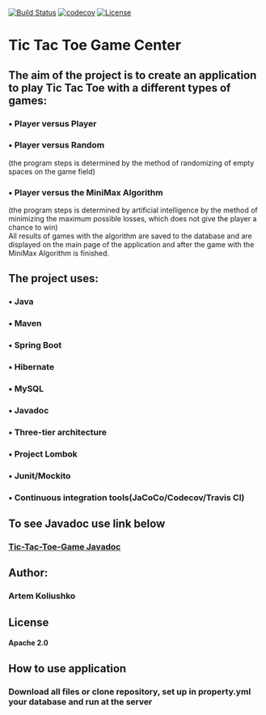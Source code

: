 [![Build Status](https://travis-ci.org/KoliushkoArtem/Tic-Tac-Toe-Game.svg?branch=master)](https://travis-ci.org/KoliushkoArtem/Tic-Tac-Toe-Game)
[![codecov](https://codecov.io/gh/KoliushkoArtem/Tic-Tac-Toe-Game/branch/master/graph/badge.svg?token=82WV8Y3629)](https://codecov.io/gh/KoliushkoArtem/Tic-Tac-Toe-Game)
[![License](https://img.shields.io/badge/License-Apache%202.0-blue.svg)](https://opensource.org/licenses/Apache-2.0)

# Tic Tac Toe Game Center
## The aim of the project is to create an application to play Tic Tac Toe with a different types of games:<br>
### • Player versus Player
### • Player versus Random
(the program steps is determined by the method of randomizing of empty spaces on the game field)
### • Player versus the MiniMax Algorithm
(the program steps is determined by artificial intelligence by the method of minimizing the maximum possible losses,
which does not give the player a chance to win)<br>
All results of games with the algorithm are saved to the database and are
displayed on the main page of the application and after the game with the
MiniMax Algorithm is finished.
## The project uses:<br>
### • Java<br>
### • Maven<br>
### • Spring Boot<br>
### • Hibernate<br>
### • MySQL<br>
### • Javadoc<br>
### • Three-tier architecture<br>
### • Project Lombok<br>
### • Junit/Mockito<br>
### • Continuous integration tools(JaCoCo/Codecov/Travis CI)<br>

## To see Javadoc use link below
### <a href="https://koliushkoartem.github.io/Tic-Tac-Toe-Game/">Tic-Tac-Toe-Game Javadoc<a/>

## Author:
### Artem Koliushko

## License
#### Apache 2.0
## How to use application
### Download all files or clone repository, set up in property.yml your database and run at the server
